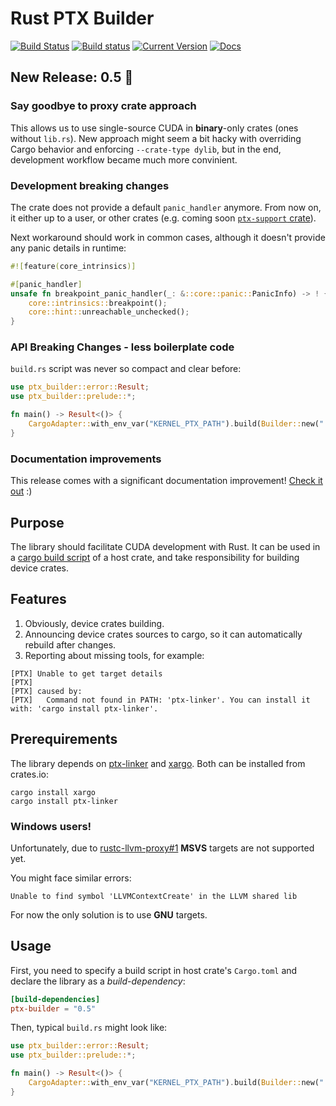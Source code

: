 # Rust PTX Builder
[![Build Status](https://travis-ci.org/denzp/rust-ptx-builder.svg?branch=master)](https://travis-ci.org/denzp/rust-ptx-builder)
[![Build status](https://ci.appveyor.com/api/projects/status/5m0du8548xh1fjph/branch/master?svg=true)](https://ci.appveyor.com/project/denzp/rust-ptx-builder/branch/master)
[![Current Version](https://img.shields.io/crates/v/ptx-builder.svg)](https://crates.io/crates/ptx-builder)
[![Docs](https://img.shields.io/badge/docs-master-blue.svg)](https://denzp.github.io/rust-ptx-builder/master/ptx_builder/index.html)

## New Release: 0.5 🎉
### Say goodbye to proxy crate approach
This allows us to use single-source CUDA in **binary**-only crates (ones without `lib.rs`).
New approach might seem a bit hacky with overriding Cargo behavior and enforcing `--crate-type dylib`, but in the end, development workflow became much more convinient.

### Development breaking changes
The crate does not provide a default `panic_handler` anymore.
From now on, it either up to a user, or other crates (e.g. coming soon [`ptx-support` crate](https://github.com/denzp/rust-ptx-support)).

Next workaround should work in common cases,
although it doesn't provide any panic details in runtime:
``` rust
#![feature(core_intrinsics)]

#[panic_handler]
unsafe fn breakpoint_panic_handler(_: &::core::panic::PanicInfo) -> ! {
    core::intrinsics::breakpoint();
    core::hint::unreachable_unchecked();
}
```

### API Breaking Changes - less boilerplate code
`build.rs` script was never so compact and clear before:
``` rust
use ptx_builder::error::Result;
use ptx_builder::prelude::*;

fn main() -> Result<()> {
    CargoAdapter::with_env_var("KERNEL_PTX_PATH").build(Builder::new(".")?);
}
```

### Documentation improvements
This release comes with a significant documentation improvement! [Check it out](https://denzp.github.io/rust-ptx-builder/master/ptx_builder/index.html) :)

## Purpose
The library should facilitate CUDA development with Rust.
It can be used in a [cargo build script](http://doc.crates.io/build-script.html) of a host crate, and take responsibility for building device crates.

## Features
1. Obviously, device crates building.
2. Announcing device crates sources to cargo, so it can automatically rebuild after changes.
3. Reporting about missing tools, for example:
```
[PTX] Unable to get target details
[PTX]
[PTX] caused by:
[PTX]   Command not found in PATH: 'ptx-linker'. You can install it with: 'cargo install ptx-linker'.
```

## Prerequirements
The library depends on [ptx-linker](https://crates.io/crates/ptx-linker) and [xargo](https://crates.io/crates/xargo).
Both can be installed from crates.io:
```
cargo install xargo
cargo install ptx-linker
```

### Windows users!
Unfortunately, due to [rustc-llvm-proxy#1](/denzp/rustc-llvm-proxy/issues/1) **MSVS** targets are not supported yet.

You might face similar errors:
```
Unable to find symbol 'LLVMContextCreate' in the LLVM shared lib
```

For now the only solution is to use **GNU** targets.

## Usage
First, you need to specify a build script in host crate's `Cargo.toml` and declare the library as a *build-dependency*:
``` toml
[build-dependencies]
ptx-builder = "0.5"
```

Then, typical `build.rs` might look like:
``` rust
use ptx_builder::error::Result;
use ptx_builder::prelude::*;

fn main() -> Result<()> {
    CargoAdapter::with_env_var("KERNEL_PTX_PATH").build(Builder::new(".")?);
}
```

